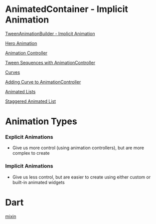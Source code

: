 # AnimatedContainer - Implicit Animation

[TweenAnimationBuilder - Implicit Animation ](https://www.notion.so/TweenAnimationBuilder-Implicit-Animation-4838e3e5de3c487495c9f4c49d980d0c?pvs=21)

[Hero Animation ](https://www.notion.so/Hero-Animation-6dcd222487b94f5db165b20e2cc80c2d?pvs=21)

[Animation Controller](https://www.notion.so/Animation-Controller-271bce0de88b4e75a4ef66874451164c?pvs=21)

[Tween Sequences with AnimationController](https://www.notion.so/Tween-Sequences-with-AnimationController-794206788f79458ba8099ff3609c3e62?pvs=21)

[Curves](https://api.flutter.dev/flutter/animation/Curves-class.html)

[Adding Curve to AnimationController](https://www.notion.so/Adding-Curve-to-AnimationController-3511b6cd86ec4e51b8561357d2ba18c8?pvs=21)

[Animated Lists](https://www.notion.so/Animated-Lists-ada518da071f412ea1da6d7563bb51df?pvs=21)

[Staggered Animated List](https://www.notion.so/Staggered-Animated-List-07c0109e8dc044eaae695f3e9f1af75d?pvs=21)

# Animation Types

### Explicit Animations

- Give us more control (using animation controllers), but are more complex to create

### Implicit Animations

- Give us less control, but are easier to create using either custom or built-in animated widgets

# Dart

[mixin](https://www.notion.so/mixin-5af3d3b6a37f4317a6c7e706a8cb5fdb?pvs=21)
